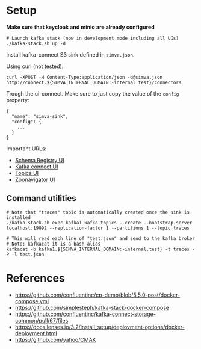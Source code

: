 
# Setup

**Make sure that keycloak and minio are already configured**
```
# Launch kafka stack (now in development mode including all UIs)
./kafka-stack.sh up -d
```
Install kafka-connect S3 sink defined in `simva.json`.

Using curl (not tested):
```
curl -XPOST -H Content-Type:application/json -d@simva.json http://connect.${SIMVA_INTERNAL_DOMAIN:-internal.test}/connectors
```

Trough the ui-connect. Make sure to just copy the value of the `config` property:
```
{
  "name": "simva-sink",
  "config": {
    ...
  }
}
```

Important URLs:
- [Schema Registry UI](https://schema-registry-ui.external.test)
- [Kafka connect UI](https://connect-ui.external.test)
- [Topics UI](https://topics-ui.external.test)
- [Zoonavigator UI](https://zoonavigator.external.test)

## Command utilities
```
# Note that "traces" topic is automatically created once the sink is installed
./kafka-stack.sh exec kafka1 kafka-topics --create --bootstrap-server localhost:19092 --replication-factor 1 --partitions 1 --topic traces

# This will read each line of "test.json" and send to the kafka broker
# Note: kafkacat it is a bash alias
kafkacat -b kafka1.${SIMVA_INTERNAL_DOMAIN:-internal.test} -t traces -P -l test.json
```

# References
- https://github.com/confluentinc/cp-demo/blob/5.5.0-post/docker-compose.yml
- https://github.com/simplesteph/kafka-stack-docker-compose
- https://github.com/confluentinc/kafka-connect-storage-common/pull/67/files
- https://docs.lenses.io/3.2/install_setup/deployment-options/docker-deployment.html
- https://github.com/yahoo/CMAK